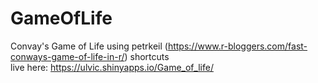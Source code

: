 # GameOfLife

Convay's Game of Life using petrkeil (https://www.r-bloggers.com/fast-conways-game-of-life-in-r/) shortcuts
<br>
live here: https://ulvic.shinyapps.io/Game_of_life/

